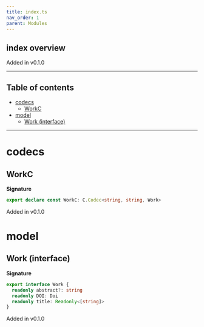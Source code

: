 ```yaml
---
title: index.ts
nav_order: 1
parent: Modules
---
```


## index overview

Added in v0.1.0

---

<h2 class="text-delta">Table of contents</h2>

- [codecs](#codecs)
  - [WorkC](#workc)
- [model](#model)
  - [Work (interface)](#work-interface)

---

# codecs

## WorkC

**Signature**

```ts
export declare const WorkC: C.Codec<string, string, Work>
```

Added in v0.1.0

# model

## Work (interface)

**Signature**

```ts
export interface Work {
  readonly abstract?: string
  readonly DOI: Doi
  readonly title: Readonly<[string]>
}
```

Added in v0.1.0
